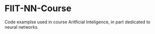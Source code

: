 # FIIT-NN-Course
Code examplse used in course Aritficial Inteligence, in part dedicated to neural networks.
